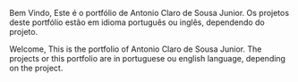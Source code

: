 Bem Vindo,
Este é o portfólio de Antonio Claro de Sousa Junior.
Os projetos deste portfólio estão em idioma português ou inglês, dependendo do projeto.




Welcome,
This is the portfolio of Antonio Claro de Sousa Junior.
The projects or this portfolio are in portuguese ou english language, depending on the project.
